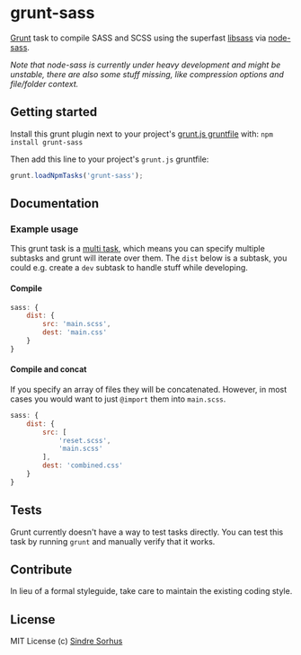 # grunt-sass

[Grunt][grunt] task to compile SASS and SCSS using the superfast [libsass](https://github.com/hcatlin/libsass) via [node-sass](https://github.com/andrew/node-sass).

*Note that node-sass is currently under heavy development and might be unstable, there are also some stuff missing, like compression options and file/folder context.*


## Getting started

Install this grunt plugin next to your project's [grunt.js gruntfile][getting_started] with: `npm install grunt-sass`

Then add this line to your project's `grunt.js` gruntfile:

```javascript
grunt.loadNpmTasks('grunt-sass');
```


## Documentation


### Example usage

This grunt task is a [multi task](https://github.com/cowboy/grunt/blob/master/docs/types_of_tasks.md#multi-tasks-%E2%9A%91), which means you can specify multiple subtasks and grunt will iterate over them. The `dist` below is a subtask, you could e.g. create a `dev` subtask to handle stuff while developing.


#### Compile

```javascript
sass: {
	dist: {
		src: 'main.scss',
		dest: 'main.css'
	}
}
```


#### Compile and concat

If you specify an array of files they will be concatenated. However, in most cases you would want to just `@import` them into `main.scss`.

```javascript
sass: {
	dist: {
		src: [
			'reset.scss',
			'main.scss'
		],
		dest: 'combined.css'
	}
}
```


## Tests

Grunt currently doesn't have a way to test tasks directly. You can test this task by running `grunt` and manually verify that it works.


## Contribute

In lieu of a formal styleguide, take care to maintain the existing coding style.


## License

MIT License
(c) [Sindre Sorhus](http://sindresorhus.com)


[grunt]: https://github.com/cowboy/grunt
[getting_started]: https://github.com/cowboy/grunt/blob/master/docs/getting_started.md